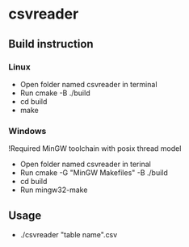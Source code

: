 # csvreader
## Build instruction
### Linux
- Open folder named csvreader in terminal
- Run cmake -B ./build
- cd build
- make

### Windows
!Required MinGW toolchain with posix thread model
- Open folder named csvreader in terinal
- Run cmake -G "MinGW Makefiles" -B ./build
- cd build
- Run mingw32-make

## Usage
- ./csvreader "table name".csv

